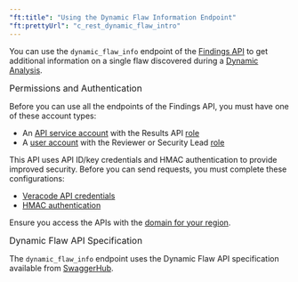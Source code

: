 ```yaml
---
"ft:title": "Using the Dynamic Flaw Information Endpoint"
"ft:prettyUrl": "c_rest_dynamic_flaw_intro"
---
```

You can use the `dynamic_flaw_info` endpoint of the [Findings API](https://docs.veracode.com/r/c_findings_v2_intro) to get additional information on a single flaw discovered during a [Dynamic Analysis](https://docs.veracode.com/r/c_was_intro).

<p><span style="font-size: medium;">Permissions and Authentication</span></p>


Before you can use all the endpoints of the Findings API, you must have one of these account types:

-   An [API service account](https://docs.veracode.com/r/c_about_veracode_accounts) with the Results API [role](https://docs.veracode.com/r/c_API_roles_details)
-   A [user account](https://docs.veracode.com/r/c_about_veracode_accounts) with the Reviewer or Security Lead [role](https://docs.veracode.com/r/c_role_permissions)

This API uses API ID/key credentials and HMAC authentication to provide improved security. Before you can send requests, you must complete these configurations:

- [Veracode API credentials](https://docs.veracode.com/r/c_api_credentials3)
- [HMAC authentication](https://docs.veracode.com/r/c_enabling_hmac)

Ensure you access the APIs with the [domain for your region](https://docs.veracode.com/r/Region_Domains_for_Veracode_APIs).

<p><span style="font-size: medium;">Dynamic Flaw API Specification</span></p>

The `dynamic_flaw_info` endpoint uses the Dynamic Flaw API specification available from [SwaggerHub](https://app.swaggerhub.com/apis/Veracode/veracode-dynamic_flaw_api/v2).